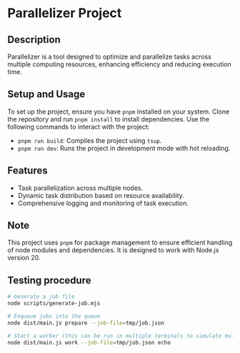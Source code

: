 # Parallelizer Project

## Description

Parallelizer is a tool designed to optimize and parallelize tasks across multiple computing resources, enhancing efficiency and reducing execution time.

## Setup and Usage

To set up the project, ensure you have `pnpm` installed on your system. Clone the repository and run `pnpm install` to install dependencies. Use the following commands to interact with the project:

- `pnpm run build`: Compiles the project using `tsup`.
- `pnpm run dev`: Runs the project in development mode with hot reloading.

## Features

- Task parallelization across multiple nodes.
- Dynamic task distribution based on resource availability.
- Comprehensive logging and monitoring of task execution.

## Note

This project uses `pnpm` for package management to ensure efficient handling of node modules and dependencies. It is designed to work with Node.js version 20.

## Testing procedure

```sh
# Generate a job file
node scripts/generate-job.mjs

# Enqueue jobs into the queue
node dist/main.js prepare --job-file=tmp/job.json

# Start a worker (this can be run in multiple terminals to simulate multiple workers)
node dist/main.js work --job-file=tmp/job.json echo
```

